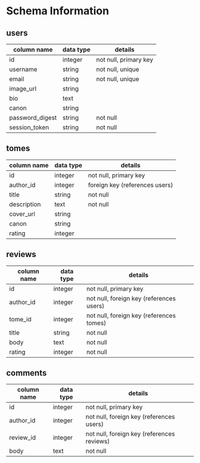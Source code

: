 # Schema Information

## users
column name     | data type | details
----------------|-----------|-----------------------
id              | integer   | not null, primary key
username        | string    | not null, unique
email           | string    | not null, unique
image_url       | string    |
bio             | text      |
canon           | string    |
password_digest | string    | not null
session_token   | string    | not null

## tomes
column name | data type | details
------------|-----------|-----------------------
id          | integer   | not null, primary key
author_id   | integer   | foreign key (references users)
title       | string    | not null
description | text      | not null
cover_url   | string    |
canon       | string    |
rating      | integer   |

## reviews
column name | data type | details
------------|-----------|-----------------------
id          | integer   | not null, primary key
author_id   | integer   | not null, foreign key (references users)
tome_id     | integer   | not null, foreign key (references tomes)
title       | string    | not null
body        | text      | not null
rating      | integer   | not null

## comments
column name | data type | details
------------|-----------|-----------------------
id          | integer   | not null, primary key
author_id   | integer   | not null, foreign key (references users)
review_id   | integer   | not null, foreign key (references reviews)
body        | text      | not null

